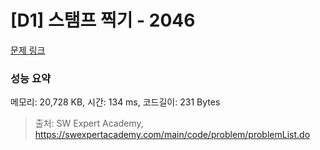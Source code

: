 # [D1] 스탬프 찍기 - 2046 

[문제 링크](https://swexpertacademy.com/main/code/problem/problemDetail.do?contestProbId=AV5QKdT6AyYDFAUq) 

### 성능 요약

메모리: 20,728 KB, 시간: 134 ms, 코드길이: 231 Bytes



> 출처: SW Expert Academy, https://swexpertacademy.com/main/code/problem/problemList.do